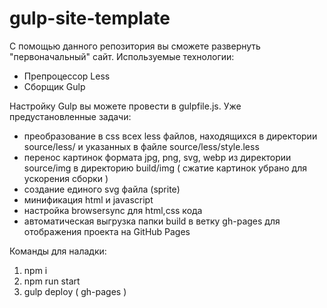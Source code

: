 # gulp-site-template
С помощью данного репозитория вы сможете развернуть "первоначальный" сайт.
Используемые технологии:
  - Препроцессор Less
  - Сборщик Gulp
  
Настройку Gulp вы можете провести в gulpfile.js.
Уже предустановленные задачи:
  - преобразование в css всех less файлов, находящихся в директории source/less/ и указанных в файле source/less/style.less
  - перенос картинок формата jpg, png, svg, webp из директории source/img в директорию build/img ( сжатие картинок убрано для ускорения сборки )
  - создание единого svg файла (sprite)
  - минификация html и javascript
  - настройка browsersync для html,css кода
  - автоматическая выгрузка папки build в ветку gh-pages для отображения проекта на GitHub Pages
  
Команды для наладки:
1) npm i
2) npm run start
3) gulp deploy ( gh-pages )